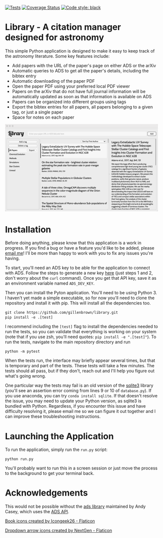 [![Tests](https://github.com/gillenbrown/library/actions/workflows/tests.yaml/badge.svg)](https://github.com/gillenbrown/library/actions/workflows/tests.yaml)
[![Coverage Status](https://coveralls.io/repos/github/gillenbrown/library/badge.svg)](https://coveralls.io/github/gillenbrown/library)
[![Code style: black](https://img.shields.io/badge/code%20style-black-000000.svg)](https://github.com/psf/black)


# Library - A citation manager designed for astronomy

This simple Python application is designed to make it easy to keep track of the astronomy literature. Some key features include:
- Add papers with the URL of the paper's page on either ADS or the arXiv
- Automatic queries to ADS to get all the paper's details, including the bibtex entry
- Automatic downloading of the paper PDF
- Open the paper PDF using your preferred local PDF viewer
- Papers on the arXiv that do not have full journal information will be automatically updated as soon as that information is available on ADS
- Papers can be organized into different groups using tags
- Export the bibtex entries for all papers, all papers belonging to a given tag, or just a single paper
- Space for notes on each paper

![alt text](library/resources/interface_demo.png?raw=true)

# Installation

Before doing anything, please know that this application is a work in progress. If you find a bug or have a feature you'd like to be added, please [email me](mailto:gillenbrown@gmail.com)! I'll be more than happy to work with you to fix any issues you're having. 

To start, you'll need an ADS key to be able for the application to connect with ADS. Follow the steps to generate a new key [here](https://github.com/adsabs/adsabs-dev-api#access) (just steps 1 and 2, don't worry about the `curl` command). Once you get that API key, save it as an environment variable named `ADS_DEV_KEY`. 

Then you can install the Pyton application. You'll need to be using Python 3. I haven't yet made a simple executable, so for now you'll need to clone the repository and install it with pip. This will install all the dependencies too.

```
git clone https://github.com/gillenbrown/library.git
pip install -e .[test]
```
I recommend including the `[test]` flag to install the dependencies needed to run the tests, so you can validate that everything is working on your system (note that if you use zsh, you'll need quotes: ```pip install -e ".[test]"```). To run the tests, navigate to the main repository directory and run 
```
python -m pytest
```
When the tests run, the interface may briefly appear several times, but that is temporary and part of the tests. These tests will take a few minutes. The tests should all pass, but if they don't, reach out and I'll help you figure out what's going wrong. 

One particular way the tests may fail is an old version of the [sqlite3](https://docs.python.org/3/library/sqlite3.html) library (you'll see an assertion error coming from lines 9 or 10 of `database.py`). If you use anaconda, you can try `conda install sqlite`. If that doesn't resolve the issue, you may need to update your Python version, as sqlite3 is bundled with Python. Regardless, if you encounter this issue and have difficulty resolving it, please email me so we can figure it out together and I can improve these troubleshooting instructions.

# Launching the Application

To run the application, simply run the `run.py` script: 
```
python run.py
```
You'll probably want to run this in a screen session or just move the process to the background to get your terminal back. 

# Acknowledgements
This would not be possible without the [ads library](https://github.com/andycasey/ads) maintained by Andy Casey, which uses the [ADS API](https://github.com/adsabs/adsabs-dev-api).

<a href="https://www.flaticon.com/free-icons/book" title="book icons">Book icons created by Icongeek26 - Flaticon</a>

<a href="https://www.flaticon.com/free-icons/dropdown-arrow" title="dropdown arrow icons">Dropdown arrow icons created by NextGen - Flaticon</a>
